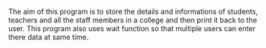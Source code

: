 The aim of this program is to store the details and informations of students, teachers and all the staff members in a college and then print it back to the user.
This program also uses wait function so that multiple users can enter there data at same time. 
